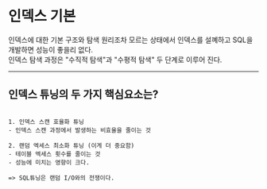 # 인덱스 기본

인덱스에 대한 기본 구조와 탐색 원리조차 모르는 상태에서 인덱스를 설꼐하고 SQL을 개발하면 성능이 좋을리 없다. <br>
인덱스 탐색 과정은 "수직적 탐색"과 "수평적 탐색" 두 단계로 이루어 진다. 

<hr>

## 인덱스 튜닝의 두 가지 핵심요소는?

```

1. 인덱스 스캔 효율화 튜닝
- 인덱스 스캔 과정에서 발생하는 비효율을 줄이는 것 

2. 랜덤 엑세스 최소화 튜닝 (이게 더 중요함)
- 테이블 엑세스 횟수를 줄이는 것 
- 성능에 미치는 영향이 크다. 

=> SQL튜닝은 랜덤 I/O와의 전쟁이다. 

```
